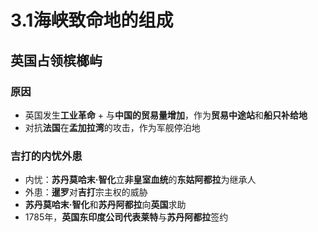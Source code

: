 # 3.1海峡致命地的组成
  
## 英国占领槟榔屿
  
### 原因  
* 英国发生**工业革命** + 与**中国的贸易量增加**，作为**贸易中途站**和**船只补给地**
* 对抗**法国**在**孟加拉湾**的攻击，作为军舰停泊地
  
### 吉打的内忧外患
* 内忧：**苏丹莫哈末·智化**立**非皇室血统**的**东姑阿都拉**为继承人
* 外患：**暹罗**对**吉打**宗主权的威胁
 * **苏丹莫哈末·智化**和**苏丹阿都拉**向**英国**求助
 * 1785年，**英国东印度公司代表莱特**与**苏丹阿都拉**签约
